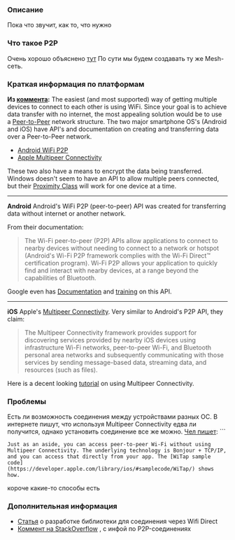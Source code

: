 ### Описание
Пока что звучит, как то, что нужно
### Что такое P2P
Очень хорошо объяснено [тут](https://translated.turbopages.org/proxy_u/en-ru.ru.1451d694-67029f12-14a62018-74722d776562/https/www.geeksforgeeks.org/what-is-p2p-peer-to-peer-process/)
По сути мы будем создавать ту же Mesh-сеть. 
### Краткая информация по платформам
**Из [коммента](https://stackoverflow.com/a/35422117):**
The easiest (and most supported) way of getting multiple devices to connect to each other is using WiFi. Since your goal is to achieve data transfer with no internet, the most appealing solution would be to use a [Peer-to-Peer](https://en.wikipedia.org/wiki/Peer-to-peer) network structure.
The two major smartphone OS's (Android and iOS) have API's and documentation on creating and transferring data over a Peer-to-Peer network.
- [Android WiFi P2P](https://developer.android.com/guide/topics/connectivity/wifip2p.html)
- [Apple Multipeer Connectivity](https://developer.apple.com/library/ios/documentation/MultipeerConnectivity/Reference/MultipeerConnectivityFramework/)

These two also have a means to encrypt the data being transferred.
Windows doesn't seem to have an API to allow multiple peers connected, but their [Proximity Class](https://msdn.microsoft.com/en-us/library/windows/apps/hh465215.aspx) will work for one device at a time.

---
**Android**
Android's WiFi P2P (peer-to-peer) API was created for transferring data without internet or another network. 

From their documentation:

> The Wi-Fi peer-to-peer (P2P) APIs allow applications to connect to nearby devices without needing to connect to a network or hotspot (Android's Wi-Fi P2P framework complies with the Wi-Fi Direct™ certification program). Wi-Fi P2P allows your application to quickly find and interact with nearby devices, at a range beyond the capabilities of Bluetooth. 

Google even has [Documentation](https://developer.android.com/reference/android/net/wifi/p2p/package-summary.html) and [training](https://developer.android.com/training/connect-devices-wirelessly/wifi-direct.html) on this API.

---
**iOS**
Apple's [Multipeer Connectivity](https://developer.apple.com/library/ios/documentation/MultipeerConnectivity/Reference/MultipeerConnectivityFramework/).
Very similar to Android's P2P API, they claim:

> The Multipeer Connectivity framework provides support for discovering services provided by nearby iOS devices using infrastructure Wi-Fi networks, peer-to-peer Wi-Fi, and Bluetooth personal area networks and subsequently communicating with those services by sending message-based data, streaming data, and resources (such as files).

Here is a decent looking [tutorial](http://nshipster.com/multipeer-connectivity/) on using Multipeer Connectivity.

### Проблемы
Есть ли возможность соединения между устройствами разных ОС. В интернете пишут, что используя Multipeer Connectivity едва ли получится, однако установить соединение все же можно.
[Чел пишет](https://developer.apple.com/forums/thread/12885): ```
```
Just as an aside, you can access peer-to-peer Wi-Fi without using Multipeer Connectivity. The underlying technology is Bonjour + TCP/IP, and you can access that directly from your app. The [WiTap sample code](https://developer.apple.com/library/ios/#samplecode/WiTap/) shows how.
```
короче какие-то способы есть
### Дополнительная информация
- [Статья](https://habr.com/ru/articles/333388/) о разработке библиотеки для соединения через Wifi Direct
- [Коммент на StackOverflow](https://stackoverflow.com/a/35422117) , с инфой по P2P-соединениях